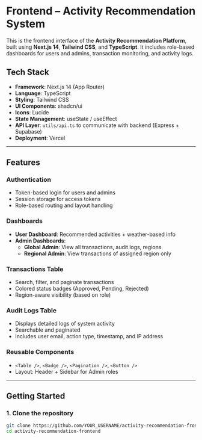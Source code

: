 #  Frontend – Activity Recommendation System

This is the frontend interface of the **Activity Recommendation Platform**, built using **Next.js 14**, **Tailwind CSS**, and **TypeScript**. It includes role-based dashboards for users and admins, transaction monitoring, and activity logs.

## Tech Stack

- **Framework**: Next.js 14 (App Router)
- **Language**: TypeScript
- **Styling**: Tailwind CSS
- **UI Components**: shadcn/ui
- **Icons**: Lucide
- **State Management**: useState / useEffect
- **API Layer**: `utils/api.ts` to communicate with backend (Express + Supabase)
- **Deployment**: Vercel

---

## Features

###  Authentication
- Token-based login for users and admins
- Session storage for access tokens
- Role-based routing and layout handling

###  Dashboards
- **User Dashboard**: Recommended activities + weather-based info
- **Admin Dashboards**:
  - **Global Admin**: View all transactions, audit logs, regions
  - **Regional Admin**: View transactions of assigned region only

###  Transactions Table
- Search, filter, and paginate transactions
- Colored status badges (Approved, Pending, Rejected)
- Region-aware visibility (based on role)

###  Audit Logs Table
- Displays detailed logs of system activity
- Searchable and paginated
- Includes user email, action type, timestamp, and IP address

###  Reusable Components
- `<Table />`, `<Badge />`, `<Pagination />`, `<Button />`
- Layout: Header + Sidebar for Admin roles

---

## Getting Started

### 1. Clone the repository

```bash
git clone https://github.com/YOUR_USERNAME/activity-recommendation-frontend.git
cd activity-recommendation-frontend
